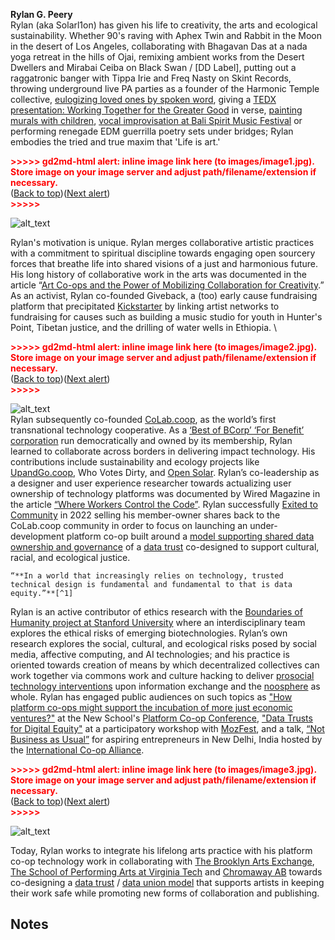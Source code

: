 

**Rylan G. Peery** \
Rylan (aka Solarl1on) has given his life to creativity, the arts and ecological sustainability.  Whether 90's raving with Aphex Twin and Rabbit in the Moon in the desert of Los Angeles, collaborating with Bhagavan Das at a nada yoga retreat in the hills of Ojai, remixing ambient works from the Desert Dwellers and Mirabai Ceiba on Black Swan / [DD Label], putting out a raggatronic banger with Tippa Irie and Freq Nasty on Skint Records, throwing underground live PA parties as a founder of the Harmonic Temple collective, [eulogizing loved ones by spoken word](https://drive.google.com/file/d/1c7sd3qQYM0ge6s0Biu9HpAzHt1kP4ZCi/view?usp=drive_link), giving a [TEDX presentation: Working Together for the Greater Good](https://www.youtube.com/watch?v=iVrpr8WTC4g) in verse, [painting murals with children](https://www.instagram.com/p/CfFqBQXuv_L/?utm_source=ig_web_copy_link&igsh=MzRlODBiNWFlZA==), [vocal improvisation at Bali Spirit Music Festival](https://www.instagram.com/p/BwB5efRnbha/?utm_source=ig_web_copy_link&igsh=MzRlODBiNWFlZA==) or performing renegade EDM guerrilla poetry sets under bridges; Rylan embodies the tried and true maxim that 'Life is art.' 



<p id="gdcalert1" ><span style="color: red; font-weight: bold">>>>>>  gd2md-html alert: inline image link here (to images/image1.jpg). Store image on your image server and adjust path/filename/extension if necessary. </span><br>(<a href="#">Back to top</a>)(<a href="#gdcalert2">Next alert</a>)<br><span style="color: red; font-weight: bold">>>>>> </span></p>


![alt_text](images/image1.jpg "image_tooltip")


Rylan's motivation is unique.  Rylan merges collaborative artistic practices with a commitment to spiritual discipline towards engaging open sourcery forces that breathe life into shared visions of a just and harmonious future.   His long history of collaborative work in the arts was documented in the article “[Art Co-ops and the Power of Mobilizing Collaboration for Creativity](https://www.shareable.net/art-co-ops-and-the-power-of-mobilizing-collaboration-for-creativity/).”   As an activist, Rylan co-founded Giveback, a (too) early cause fundraising platform that precipitated [Kickstarter](https://www.kickstarter.com/?country=US) by linking artist networks to fundraising for causes such as building a music studio for youth in Hunter's Point, Tibetan justice, and the drilling of water wells in Ethiopia.  \


<p id="gdcalert2" ><span style="color: red; font-weight: bold">>>>>>  gd2md-html alert: inline image link here (to images/image2.jpg). Store image on your image server and adjust path/filename/extension if necessary. </span><br>(<a href="#">Back to top</a>)(<a href="#gdcalert3">Next alert</a>)<br><span style="color: red; font-weight: bold">>>>>> </span></p>


![alt_text](images/image2.jpg "image_tooltip")
 \
Rylan subsequently co-founded [CoLab.coop](CoLab.coop), as the world’s first transnational technology cooperative.  As a [‘Best of BCorp’ ‘For Benefit’ corporation](https://www.bcorporation.net/en-us/news/blog/best-for-the-world-impact-business-models) run democratically and owned by its membership, Rylan learned to collaborate across borders in delivering impact technology.  His contributions include sustainability and ecology projects like [UpandGo.coop](UpandGo.coop), Who Votes Dirty, and [Open Solar](https://www.opensolar.com/).  Rylan’s co-leadership as a designer and user experience researcher towards actualizing user ownership of technology platforms was documented by Wired Magazine in the article [“Where Workers Control the Code”](https://www.wired.com/story/when-workers-control-gig-economy/).  Rylan successfully [Exited to Community](https://opencollective.com/e2c) in 2022 selling his member-owner shares back to the CoLab.coop community in order to focus on launching an under-development platform co-op built around a [model supporting shared data ownership and governance](https://ietresearch.onlinelibrary.wiley.com/doi/full/10.1049/blc2.12062) of a [data trust](https://theodi.org/insights/explainers/what-is-a-data-trust/) co-designed to support cultural, racial, and ecological justice. 


    “**In a world that increasingly relies on technology, trusted technical design is fundamental and fundamental to that is data equity.”**[^1]

Rylan is an active contributor of ethics research with the [Boundaries of Humanity project at Stanford University](https://boundaries.com/) where an interdisciplinary team explores the ethical risks of emerging biotechnologies.  Rylan’s own research explores the social, cultural, and ecological risks posed by social media, affective computing, and AI technologies; and his practice is oriented towards creation of means by which decentralized collectives can work together via commons work and culture hacking to deliver [prosocial technology interventions](https://link.springer.com/chapter/10.1007/978-3-319-15515-9_15) upon information exchange and the [noosphere](https://en.wikipedia.org/wiki/Noosphere) as whole.  Rylan has engaged public audiences on such topics as ["How platform co-ops might support the incubation of more just economic ventures?"](https://neweconomics.org/uploads/files/Disrupting-Together.pdf) at the New School's [Platform Co-op Conference](https://platform.coop/events/roots-of-resilience/), ["Data Trusts for Digital Equity"](https://www.weforum.org/agenda/2024/01/data-equity-trust/) at a participatory workshop with [MozFest](https://www.mozillafestival.org/en/), and a talk, [“Not Business as Usual”](https://www.icaap.coop/icanews/young-development-professionals%E2%80%99-meeting-ydpm-marks-its-debut) for aspiring entrepreneurs in New Delhi, India hosted by the [International Co-op Alliance](https://ica.coop/).



<p id="gdcalert3" ><span style="color: red; font-weight: bold">>>>>>  gd2md-html alert: inline image link here (to images/image3.jpg). Store image on your image server and adjust path/filename/extension if necessary. </span><br>(<a href="#">Back to top</a>)(<a href="#gdcalert4">Next alert</a>)<br><span style="color: red; font-weight: bold">>>>>> </span></p>


![alt_text](images/image3.jpg "image_tooltip")


Today, Rylan works to integrate his lifelong arts practice with his platform co-op technology work in collaborating with [The Brooklyn Arts Exchange](https://www.bax.org/), [The School of Performing Arts at Virginia Tech](https://sopa.vt.edu/faculty_staff/theatre-faculty/robert-leonard.html) and [Chromaway AB](https://chromaway.com/) towards co-designing a [data trust](https://theodi.org/insights/explainers/what-is-a-data-trust/) / [data union model](https://dataunions.org/about/) that supports artists in keeping their work safe while promoting new forms of collaboration and publishing. 


<!-- Footnotes themselves at the bottom. -->
## Notes

[^1]:
     World Economic Forum, “Why data equity plays a crucial role in establishing trust in the tech era,” January 11, 2024. [https://www.weforum.org/agenda/2024/01/data-equity-trust/](https://www.weforum.org/agenda/2024/01/data-equity-trust/)
